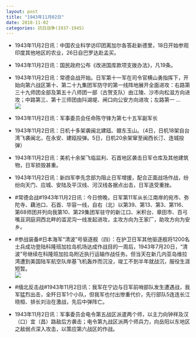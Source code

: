 ```yaml
---
layout: post
title: "1943年11月02日"
date: 2018-11-02
categories: 抗日战争(1937-1945)
---
```


<meta name="referrer" content="no-referrer" />

- 1943年11月2日讯：中国农业科学访印团离加尔各答赴新德里，18日开始参观印度其他地区的农业，26日自巴罗达赴孟买。 

- 1943年11月2日讯：国民政府公布《改进国库款项支拨办法》，凡19条。 

- 1943年11月2日讯：常德会战开始。日军第十一军在司令官横山勇指挥下，开始向第六战区第十、第二十九集团军防守的第一线阵地展开全面进攻：右路第三十九师团全部及第五十八师团一部（古贺支队）由江陵、沙市向松滋方向进攻；中路第三、第十三师团由阧湖堤、闸口向公安方向进攻；左路第一 ... <br/><img src="https://wx4.sinaimg.cn/large/aca367d8ly1fwu0nvb1k7j20c80bx3ym.jpg" />

- 1943年11月2日讯：军事委员会任命陈守锋为第七十五军副军长 

- 1943年11月2日讯：日机十多架袭闽北建瓯、赣东玉山。（4日，日机18架自台湾飞袭闽北，在永安、建瓯投弹。5日，日机20余架窜至闽西长汀、连城投弹） 

- 1943年11月2日讯：美机十余架飞临监利、石首地区袭击日军仓库及其他建筑物，日军损毁甚重。 

- 1943年11月2日讯：新四军李先念部为阻止日军增援，配合正面战场作战，纷纷向天门、应城、安陆及平汉线、河汉线各据点出击，日军迭受重挫。 

- #常德会战#1943年11月2日讯：今日傍晚，日军第11军从长江南岸的宛市、弥陀寺、藕池口、石首、华容一线，自右（北）以第39、第13、第3、第116、第68师团并列向我第10、第29集团军驻守的新江口、米积台、章田市、百弓嘴亘洞庭洞西北畔的滥泥沟一线发起进攻，主攻方向为王家厂，助攻方向为安乡。 

- #参战装备#日本海军“清波”号驱逐舰（四）：在护卫日军其他驱逐舰将1200名士兵成功登陆科隆班加拉岛机场达成作战目的一周后，1943年7月20日，“清波”号继续在科隆班加拉岛附近执行运输作战任务。但当天在新几内亚岛维拉湾遭到美国陆军航空队岸基飞机轰炸而沉没，竣工不到半年就战沉，服役生涯短暂。 <br/><img src="https://wx3.sinaimg.cn/large/aca367d8ly1fwthl89u67j21kw0z84d1.jpg" />

- #缅北反击战#1943年11月2日讯：我军在宁边与日军前哨部队发生遭遇战，我军猛烈出击，全歼日军1个小队，但我军也付出惨重代价，先行部队5连连长江晓桓、排长刘治在激战，先后中弹阵亡。 

- 1943年11月2日讯：军事委员会电令第五战区派遣两个师，以主力向钟祥及汉（口）宜（昌）路敌后方袭击；电令第九战区派两个师兵力，向岳阳以东地区之敌弱点深入攻击，以策应第六战区的作战。 

